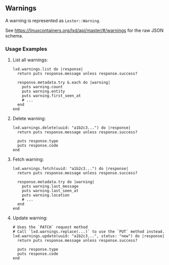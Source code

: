 ## Warnings

A warning is represented as `Lester::Warning`.

See <https://linuxcontainers.org/lxd/api/master/#/warnings> for the raw JSON schema.

### Usage Examples

1. List all warnings:

   ```crystal
   lxd.warnings.list do |response|
     return puts response.message unless response.success?

     response.metadata.try &.each do |warning|
       puts warning.count
       puts warning.entity
       puts warning.first_seen_at
       # ...
     end
   end
   ```

1. Delete warning:

   ```crystal
   lxd.warnings.delete(uuid: "a1b2c3...") do |response|
     return puts response.message unless response.success?

     puts response.type
     puts response.code
   end
   ```

1. Fetch warning:

   ```crystal
   lxd.warnings.fetch(uuid: "a1b2c3...") do |response|
     return puts response.message unless response.success?

     response.metadata.try do |warning|
       puts warning.last_message
       puts warning.last_seen_at
       puts warning.location
       # ...
     end
   end
   ```

1. Update warning:

   ```crystal
   # Uses the `PATCH` request method
   # Call `lxd.warnings.replace(...)` to use the `PUT` method instead.
   lxd.warnings.update(uuid: "a1b2c3...", status: "new") do |response|
     return puts response.message unless response.success?

     puts response.type
     puts response.code
   end
   ```
